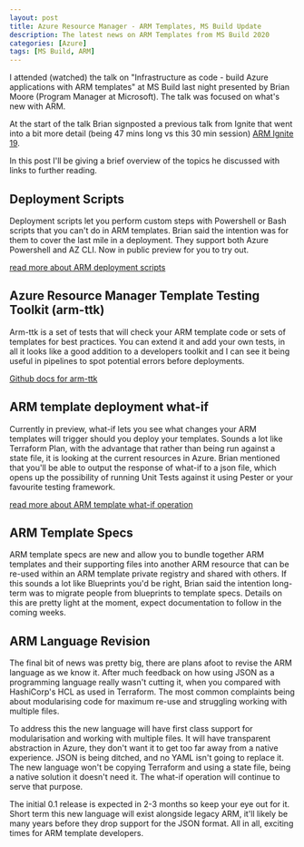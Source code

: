 ```yaml
---
layout: post
title: Azure Resource Manager - ARM Templates, MS Build Update
description: The latest news on ARM Templates from MS Build 2020
categories: [Azure]
tags: [MS Build, ARM]
---
```


I attended (watched) the talk on "Infrastructure as code - build Azure applications with ARM templates" at MS Build last night presented by Brian Moore (Program Manager at Microsoft). The talk was focused on what's new with ARM. 

At the start of the talk Brian signposted a previous talk from Ignite that went into a bit more detail (being 47 mins long vs this 30 min session)
[ARM Ignite 19](https://aka.ms/ArmIgnite19). 

In this post I'll be giving a brief overview of the topics he discussed with links to further reading.

## Deployment Scripts

Deployment scripts let you perform custom steps with Powershell or Bash scripts that you can't do in ARM templates. Brian said the intention was for them to cover the last mile in a deployment. They support both Azure Powershell and AZ CLI. Now in public preview for you to try out. 

[read more about ARM deployment scripts](https://docs.microsoft.com/en-us/azure/azure-resource-manager/templates/template-tutorial-deployment-script)

## Azure Resource Manager Template Testing Toolkit (arm-ttk)

Arm-ttk is a set of tests that will check your ARM template code or sets of templates for best practices. You can extend it and add your own tests, in all it looks like a good addition to a developers toolkit and I can see it being useful in pipelines to spot potential errors before deployments.

[Github docs for arm-ttk](https://github.com/Azure/arm-ttk)

## ARM template deployment what-if

Currently in preview, what-if lets you see what changes your ARM templates will trigger should you deploy your templates. Sounds a lot like Terraform Plan, with the advantage that rather than being run against a state file, it is looking at the current resources in Azure. Brian mentioned that you'll be able to output the response of what-if to a json file, which opens up the possibility of running Unit Tests against it using Pester or your favourite testing framework.

[read more about ARM template what-if operation](https://docs.microsoft.com/en-us/azure/azure-resource-manager/templates/template-deploy-what-if?tabs=azure-powershell)

## ARM Template Specs

ARM template specs are new and allow you to bundle together ARM templates and their supporting files into another ARM resource that can be re-used within an ARM template private registry and shared with others. If this sounds a lot like Blueprints you'd be right, Brian said the intention long-term was to migrate people from blueprints to template specs. Details on this are pretty light at the moment, expect documentation to follow in the coming weeks.

## ARM Language Revision

The final bit of news was pretty big, there are plans afoot to revise the ARM language as we know it. After much feedback on how using JSON as a programming language really wasn't cutting it, when you compared with HashiCorp's HCL as used in Terraform. The most common complaints being about modularising code for maximum re-use and struggling working with multiple files.

To address this the new language will have first class support for modularisation and working with multiple files. It will have transparent abstraction in Azure, they don't want it to get too far away from a native experience. JSON is being ditched, and no YAML isn't going to replace it. The new language won't be copying Terraform and using a state file, being a native solution it doesn't need it. The what-if operation will continue to serve that purpose.

The initial 0.1 release is expected in 2-3 months so keep your eye out for it. Short term this new language will exist alongside legacy ARM, it'll likely be many years before they drop support for the JSON format. All in all, exciting times for ARM template developers.
